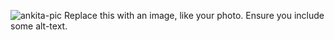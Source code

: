 ![ankita-pic](https://user-images.githubusercontent.com/65857693/131224029-8bf331af-9089-4a15-8893-9e123afba01d.jpeg)
Replace this with an image, like your photo. Ensure you include some alt-text.
